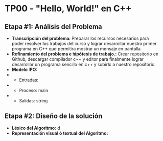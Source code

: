﻿<h1><strong>TP00 - "Hello, World!" en C++</strong></h1>

<h2>Etapa #1: Análisis del Problema</h2>

<ul>
<li><strong>Transcripción del problema:</strong> Preparar los recursos necesarios para poder resolver los trabajos del curso y lograr desarrollar nuestro primer programa en C++ que permitira mostrar un mensaje en pantalla.</li>
<li><strong>Refinamiento del problema e hipótesis de trabajo.:</strong> Crear repositorio en Github, descargar compilador c++ y editor para finalmente lograr desarrollar un programa sencillo en c++ y subirlo a nuestro repositorio.</li>
<li><strong>Modelo IPO:</strong> </li>
<li><ul><li>Entradas: </li></ul></li>
<li><ul><li>Proceso: main</li></ul></li>
<li><ul><li>Salidas: string</li></ul></li>
</ul>

<h2>Etapa #2: Diseño de la solución</h2>

<ul>
<li><strong>Léxico del Algoritmo:</strong>  d</li>
<li><strong>Representación visual ó textual del Algoritmo:</strong></li>
</ul>
